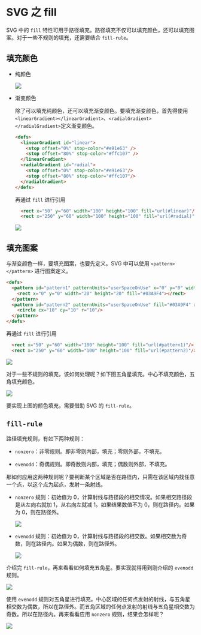 # SVG 之 fill

SVG 中的 `fill` 特性可用于路径填充。路径填充不仅可以填充颜色，还可以填充图案。对于一些不规则的填充，还需要结合 `fill-rule`。

## 填充颜色

- 纯颜色

  ![](./imgs/c.svg)

- 渐变颜色

  除了可以填充纯颜色，还可以填充渐变颜色。要填充渐变颜色，首先得使用`<linearGradient></linearGradient>`、`<radialGradient></radialGradient>`定义渐变颜色。

  ```html
  <defs>
    <linearGradient id="linear">
      <stop offset="0%" stop-color="#e91e63" />
      <stop offset="80%" stop-color="#ffc107" />
    </linearGradient>
    <radialGradient id="radial">
      <stop offset="0%" stop-color="#e91e63"/>
      <stop offset="80%" stop-color="#ffc107"/>
    </radialGradient>
  </defs>
  ```

  再通过 `fill` 进行引用

  ```html
    <rect x="50" y="60" width="100" height="100" fill="url(#linear)"/>
    <rect x="250" y="60" width="100" height="100" fill="url(#radial)"/>
  ```

  ![](./imgs/g.svg)

## 填充图案
  
与渐变颜色一样，要填充图案，也要先定义。SVG 中可以使用 `<pattern></pattern>` 进行图案定义。

```html
<defs>
  <pattern id="pattern1" patternUnits="userSpaceOnUse" x="0" y="0" width="24" height="24">
    <rect x="0" y="0" width="20" height="20" fill="#03A9F4"></rect>
  </pattern> 
  <pattern id="pattern2" patternUnits="userSpaceOnUse" fill="#03A9F4" x="0" y="0" width="30" height="30">
    <circle cx="10" cy="10" r="10"/>
  </pattern> 
</defs>
```
再通过 `fill` 进行引用

```html
  <rect x="50" y="60" width="100" height="100" fill="url(#pattern1)"/>
  <rect x="250" y="60" width="100" height="100" fill="url(#pattern2)"/>
```

![](./imgs/p.svg)

对于一些不规则的填充，该如何处理呢？如下图五角星填充。中心不填充颜色，五角填充颜色。

![](./imgs/star.svg)

要实现上图的颜色填充，需要借助 SVG 的 `fill-rule`。

## `fill-rule`

路径填充规则，有如下两种规则：

- `nonzero`：非零规则。即非零则内部，填充；零则外部，不填充。


- `evenodd`：奇偶规则。即奇数则内部，填充；偶数则外部，不填充。

那如何应用这两种规则呢？要判断某个区域是否在路径内，只需在该区域内找任意一个点，以这个点为起点，发射一条射线。

- `nonzero` 规则：初始值为 0，计算射线与路径段的相交情况。如果相交路径段是从左向右就加 1，从右向左就减 1。如果结果数值不为 0，则在路径内。如果为 0，则在路径外。

  ![](./imgs/nonzero.svg)

- `evenodd` 规则：初始值为 0，计算射线与路径段的相交数。如果相交数为奇数，则在路径内。如果为偶数，则在路径外。

  ![](./imgs/evenodd.svg)


介绍完 `fill-rule`，再来看看如何填充五角星。要实现就得用到刚介绍的 `evenodd` 规则。

  ![](./imgs/star-evenodd.svg)

使用 `evenodd` 规则对五角星进行填充。中心区域的任何点发射的射线，与五角星相交数为偶数，所以在路径外。而五角区域的任何点发射的射线与五角星相交数为奇数。所以在路径内。再来看看应用 `nonzero` 规则，结果会怎样呢？

  ![](./imgs/star-nonzero.svg)